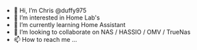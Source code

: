 - 👋 Hi, I’m Chris @duffy975
- 👀 I’m interested in Home Lab's
- 🌱 I’m currently learning Home Assistant
- 💞️ I’m looking to collaborate on NAS / HASSIO / OMV / TrueNas
- 📫 How to reach me ...

<!---
duffy975/duffy975 is a ✨ special ✨ repository because its `README.md` (this file) appears on your GitHub profile.
You can click the Preview link to take a look at your changes.
--->
